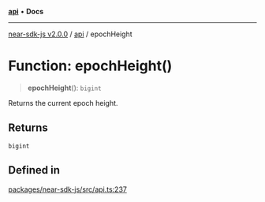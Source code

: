 [**api**](../README.md) • **Docs**

***

[near-sdk-js v2.0.0](../../packages.md) / [api](../README.md) / epochHeight

# Function: epochHeight()

> **epochHeight**(): `bigint`

Returns the current epoch height.

## Returns

`bigint`

## Defined in

[packages/near-sdk-js/src/api.ts:237](https://github.com/dim-daskalov/near-sdk-js/blob/0bae67c8fac52fa6fac6b3698d8164f5618f8e2c/packages/near-sdk-js/src/api.ts#L237)
